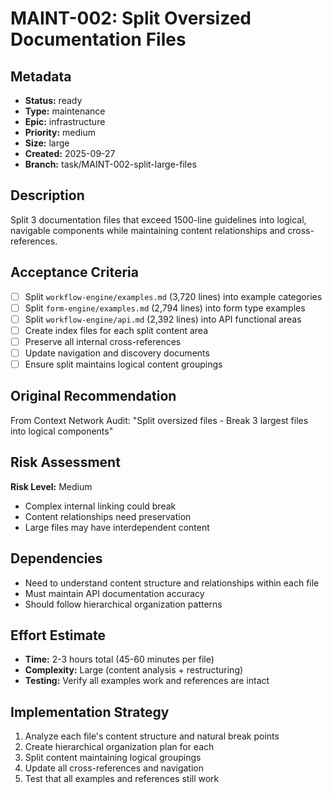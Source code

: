 # MAINT-002: Split Oversized Documentation Files

## Metadata
- **Status:** ready
- **Type:** maintenance
- **Epic:** infrastructure
- **Priority:** medium
- **Size:** large
- **Created:** 2025-09-27
- **Branch:** task/MAINT-002-split-large-files

## Description
Split 3 documentation files that exceed 1500-line guidelines into logical, navigable components while maintaining content relationships and cross-references.

## Acceptance Criteria
- [ ] Split `workflow-engine/examples.md` (3,720 lines) into example categories
- [ ] Split `form-engine/examples.md` (2,794 lines) into form type examples
- [ ] Split `workflow-engine/api.md` (2,392 lines) into API functional areas
- [ ] Create index files for each split content area
- [ ] Preserve all internal cross-references
- [ ] Update navigation and discovery documents
- [ ] Ensure split maintains logical content groupings

## Original Recommendation
From Context Network Audit: "Split oversized files - Break 3 largest files into logical components"

## Risk Assessment
**Risk Level:** Medium
- Complex internal linking could break
- Content relationships need preservation
- Large files may have interdependent content

## Dependencies
- Need to understand content structure and relationships within each file
- Must maintain API documentation accuracy
- Should follow hierarchical organization patterns

## Effort Estimate
- **Time:** 2-3 hours total (45-60 minutes per file)
- **Complexity:** Large (content analysis + restructuring)
- **Testing:** Verify all examples work and references are intact

## Implementation Strategy
1. Analyze each file's content structure and natural break points
2. Create hierarchical organization plan for each
3. Split content maintaining logical groupings
4. Update all cross-references and navigation
5. Test that all examples and references still work